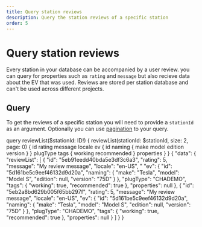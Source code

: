```yaml
---
title: Query station reviews
description: Query the station reviews of a specific station
order: 5
---
```


# Query station reviews
Every station in your database can be accompanied by a user review. you can query for properties such as `rating` and `message` but also recieve data about the EV that was used. Reviews are stored per station database and can't be used across different projects.

## Query
To get the reviews of a specific station you will need to provide a `stationId` as an argument. Optionally you can use [pagination](/API-Reference/API/pagination) to your query.

<schema name="reviewList"></schema>

<response error="reviewList"></response>

<playground>
<code-block lang="graphql" type="query" edit-url="https://playground.chargetrip.com/?page=reviewListLazyLoading">					
query reviewList($stationId: ID!) {
  reviewList(stationId: $stationId, size: 2, page: 0) {
    id
    rating
    message
    locale
    ev {
      id
      naming {
        make
        model
        edition
        version
      }
    }
    plugType
    tags {
      working
      recommended
    }
    properties
  }
}
</code-block>
<code-block lang="json" type="response">
{
  "data": {
    "reviewList": [
      {
        "id": "5eb91eedd40bda5e3df3c6a3",
        "rating": 5,
        "message": "My review message",
        "locale": "en-US",
        " "ev": {
          "id": "5d161be5c9eef46132d9d20a",
          "naming": {
            "make": "Tesla",
            "model": "Model S",
            "edition": null,
            "version": "75D"
          }
        },
        "plugType": "CHADEMO",
        "tags": {
          "working": true,
          "recommended": true
        },
        "properties": null
      },
      {
        "id": "5eb2a8bd629b005f65bb297f",
        "rating": 5,
        "message": "My review message",
        "locale": "en-US",
        "ev": {
          "id": "5d161be5c9eef46132d9d20a",
          "naming": {
            "make": "Tesla",
            "model": "Model S",
            "edition": null,
            "version": "75D"
          }
        },
        "plugType": "CHADEMO",
        "tags": {
          "working": true,
          "recommended": true
        },
        "properties": null
      }
    ]
  }
}
</code-block>
</playground>
